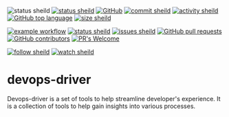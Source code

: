 ![status sheild](https://img.shields.io/static/v1?label=status&message=starting...&color=inactive&style=plastic)
[![status sheild](https://img.shields.io/static/v1?label=released&message=v0.1.34&color=active&style=plastic)](https://pypi.org/project/devopsdriver/0.1.34/)
[![GitHub](https://img.shields.io/github/license/marcpage/devops-driver?style=plastic)](https://github.com/marcpage/devops-driver?tab=Unlicense-1-ov-file#readme)
[![commit sheild](https://img.shields.io/github/last-commit/marcpage/devops-driver?style=plastic)](https://github.com/marcpage/devops-driver/commits)
[![activity sheild](https://img.shields.io/github/commit-activity/m/marcpage/devops-driver?style=plastic)](https://github.com/marcpage/devops-driver/commits)
[![GitHub top language](https://img.shields.io/github/languages/top/marcpage/devops-driver?style=plastic)](https://github.com/marcpage/devops-driver)
[![size sheild](https://img.shields.io/github/languages/code-size/marcpage/devops-driver?style=plastic)](https://github.com/marcpage/devops-driver)

[![example workflow](https://github.com/marcpage/devops-driver/actions/workflows/pr.yml/badge.svg)](https://github.com/marcpage/devops-driver/actions/workflows/pr.yml)
[![status sheild](https://img.shields.io/static/v1?label=test+coverage&message=99%&color=active&style=plastic)](https://github.com/marcpage/devops-driver/blob/main/Makefile#L4)
[![issues sheild](https://img.shields.io/github/issues-raw/marcpage/devops-driver?style=plastic)](https://github.com/marcpage/devops-driver/issues)
[![GitHub pull requests](https://img.shields.io/github/issues-pr/marcpage/devops-driver?style=flat)](https://github.com/marcpage/devops-driver/pulls)
[![GitHub contributors](https://img.shields.io/github/contributors/marcpage/devops-driver?style=flat)](https://github.com/marcpage/devops-driver/graphs/contributors)
[![PR's Welcome](https://img.shields.io/badge/PRs-welcome-brightgreen.svg?style=flat)](http://makeapullrequest.com)

[![follow sheild](https://img.shields.io/github/followers/marcpage?label=Follow&style=social)](https://github.com/marcpage?tab=followers)
[![watch sheild](https://img.shields.io/github/watchers/marcpage/devops-driver?label=Watch&style=social)](https://github.com/marcpage/devops-driver/watchers)

# devops-driver

Devops-driver is a set of tools to help streamline developer's experience. It is a collection of tools to help gain insights into various processes.
